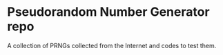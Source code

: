 # Pseudorandom Number Generator repo
A collection of PRNGs collected from the Internet and codes to test them.
